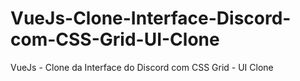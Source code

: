 # VueJs-Clone-Interface-Discord-com-CSS-Grid-UI-Clone
VueJs - Clone da Interface do Discord com CSS Grid - UI Clone
